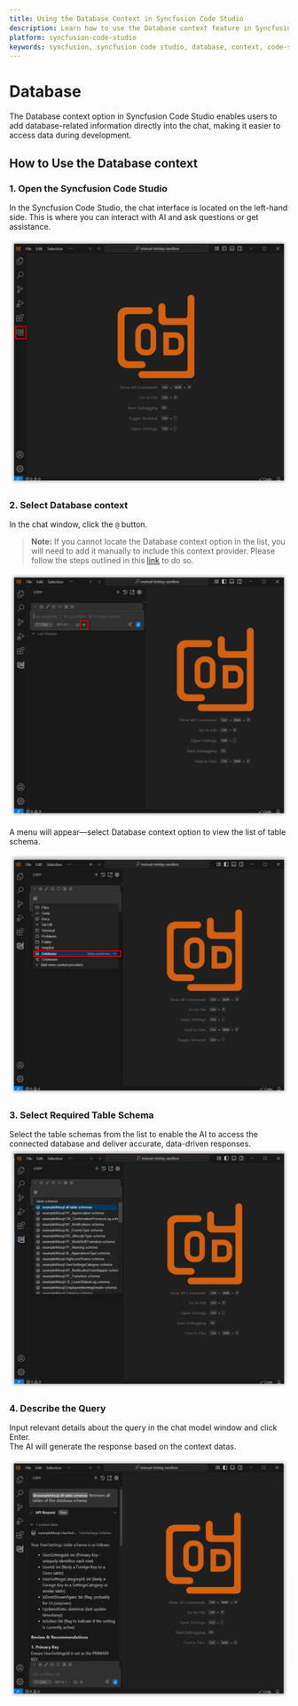 ```yaml
---
title: Using the Database Context in Syncfusion Code Studio
description: Learn how to use the Database context feature in Syncfusion Code Studio to integrate database schema and enable data-aware AI conversations.
platform: syncfusion-code-studio
keywords: syncfusion, syncfusion code studio, database, context, code-studio, data-driven, AI, developer-tools, productivity
---
```

 
# Database 
 
The Database context option in Syncfusion Code Studio enables users to add database-related information directly into the chat, making it easier to access data during development.
 
## How to Use the Database context
 
### 1. Open the Syncfusion Code Studio
 
In the Syncfusion Code Studio, the chat interface is located on the left-hand side. This is where you can interact with AI and ask questions or get assistance.

<img src="../../feature-images/open_chat.png" alt="open chat" />
 
### 2. Select Database context
 
In the chat window, click the `@` button.  
> **Note:** If you cannot locate the Database context option in the list, you will need to add it manually to include this context provider. Please follow the steps outlined in this [link](https://help.syncfusioncody.com/syncfusion-code-studio/features/context-providers/add-more-contextproviders/How-to-configure-more-contextproviders) to do so.

<img src="../../feature-images/clickcontext.png" alt="Clickcontext" />
 
A menu will appear—select Database context option to view the list of table schema.

<img src="../../feature-images/database_contextopen.png" alt="opencontext" />
 
### 3. Select Required Table Schema
 
Select the table schemas from the list to enable the AI to access the connected database and deliver accurate, data-driven responses.
<img src="../../feature-images/database_choose.png" alt="output" />

 
### 4. Describe the Query
 
Input relevant details about the query in the chat model window and click Enter.  
The AI will generate the response based on the context datas.

<img src="../../feature-images/database_output.png" alt="output" />